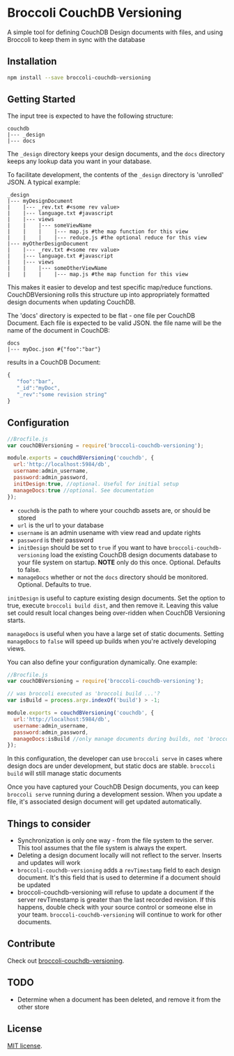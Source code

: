 # Broccoli CouchDB Versioning

A simple tool for defining CouchDB Design documents with files, and using Broccoli to 
keep them in sync with the database

## Installation

```bash
npm install --save broccoli-couchdb-versioning
```

## Getting Started

The input tree is expected to have the following structure:

```
couchdb
|--- _design
|--- docs
```

The `_design` directory keeps your design documents, and the `docs` directory keeps any lookup data
you want in your database.

To facilitate development, the contents of the `_design` directory is 'unrolled' JSON. A typical example:

```
_design
|--- myDesignDocument
|    |--- _rev.txt #<some rev value>
|    |--- language.txt #javascript
|    |--- views
|    |    |--- someViewName
|    |    |    |--- map.js #the map function for this view
|    |    |    |--- reduce.js #the optional reduce for this view
|--- myOtherDesignDocument
|    |--- _rev.txt #<some rev value>
|    |--- language.txt #javascript
|    |--- views
|    |    |--- someOtherViewName
|    |    |    |--- map.js #the map function for this view
```

This makes it easier to develop and test specific map/reduce functions. CouchDBVersioning rolls this structure up into
appropriately formatted design documents when updating CouchDB.
 
 The 'docs' directory is expected to be flat - one file per CouchDB Document. Each file is expected to be valid JSON.
 the file name will be the name of the document in CouchDB:
 
 ```
 docs
 |--- myDoc.json #{"foo":"bar"}
 ```
 
 results in a CouchDB Document:
 ```javascript
 {
    "foo":"bar",
    "_id":"myDoc",
    "_rev":"some revision string"
 }
 ```

## Configuration

```javascript
//Brocfile.js
var couchDBVersioning = require('broccoli-couchdb-versioning');

module.exports = couchdBVersioning('couchdb', {
  url:'http://localhost:5984/db',
  username:admin_username,
  password:admin_password,
  initDesign:true, //optional. Useful for initial setup
  manageDocs:true //optional. See documentation
});
```

* `couchdb` is the path to where your couchdb assets are, or should be stored
* `url` is the url to your database
* `username` is an admin usename with view read and update rights
* `password` is their password
* `initDesign` should be set to `true` if you want to have `broccoli-couchdb-versioning` load
the existing CouchDB design documents database to your file system on startup. **NOTE** only do this
once. Optional. Defaults to false. 
* `manageDocs` whether or not the `docs` directory should be monitored. Optional. Defaults to true. 

`initDesign` is useful to capture existing design documents. Set the option to true, execute `broccoli build dist`, and 
then remove it. Leaving this value set could result local changes being over-ridden when CouchDB Versioning starts.

`manageDocs` is useful when you have a large set of 
static documents. Setting `manageDocs` to `false` will speed up builds when you're actively developing views.

You can also define your configuration dynamically. One example:

```javascript
//Brocfile.js
var couchDBVersioning = require('broccoli-couchdb-versioning');

// was broccoli executed as 'broccoli build ...'?
var isBuild = process.argv.indexOf('build') > -1;

module.exports = couchdBVersioning('couchdb', {
  url:'http://localhost:5984/db',
  username:admin_username,
  password:admin_password,
  manageDocs:isBuild //only manage documents during builds, not 'broccoli serve'
});

```

In this configuration, the developer can use `broccoli serve` in cases where
design docs are under development, but static docs are stable. `broccoli build` will still manage static documents 

Once you have captured your CouchDB Design documents, you can keep `broccoli serve` running during
a development session. When you update a file, it's associated design document will get updated automatically. 

## Things to consider
* Synchronization is only one way - from the file system to the server. This tool assumes
that the file system is always the expert. 
* Deleting a design document locally will not reflect to the server. Inserts and updates will work
* `broccoli-couchdb-versioning` adds a `revTimestamp` field to each design document. It's this field that is used to 
determine if a document should be updated
* broccoli-couchdb-versioning will refuse to update a document if the server revTimestamp is greater than the last
recorded revision. If this happens, double check with your source control or someone else in your team. 
`broccoli-couchdb-versioning` will continue to work for other documents.

## Contribute

Check out
[broccoli-couchdb-versioning](https://github.com/tjhart/broccoli-couchdb-versioning).

## TODO
* Determine when a document has been deleted, and remove it from the other store

## License

[MIT license](LICENSE.md).

